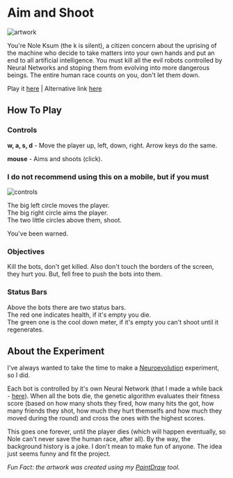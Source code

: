 # Aim and Shoot

![artwork](artwork.png)

You're Nole Ksum (the k is silent), a citizen concern about the uprising of the machine who decide to take matters into your own hands and put an end to all artificial intelligence. You must kill all the evil robots controlled by Neural Networks and stoping them from evolving into more dangerous beings. The entire human race counts on you, don't let them down.

Play it [here](https://victorribeiro.com/aimAndShoot) | Alternative link [here](https://victorqribeiro.github.io/aimAndShoot/)

## How To Play

### Controls

**w, a, s, d** - Move the player up, left, down, right. Arrow keys do the same.

**mouse** - Aims and shoots (click).

### I do not recommend using this on a mobile, but if you must

![controls](controls.png)

The big left circle moves the player.  
The big right circle aims the player.  
The two little circles above them, shoot.

You've been warned.

### Objectives

Kill the bots, don't get killed. Also don't touch the borders of the screen, they hurt you. But, fell free to push the bots into them.

### Status Bars

Above the bots there are two status bars.  
The red one indicates health, if it's empty you die.  
The green one is the cool down meter, if it's empty you can't shoot until it regenerates.

## About the Experiment

I've always wanted to take the time to make a [Neuroevolution](https://en.wikipedia.org/wiki/Neuroevolution) experiment, so I did.

Each bot is controlled by it's own Neural Network (that I made a while back - [here](https://github.com/victorqribeiro/digitRecognition)). When all the bots die, the genetic algorithm evaluates their fitness score (based on how many shots they fired, how many hits the got, how many friends they shot, how much they hurt themselfs and how much they moved during the round) and cross the ones with the highest scores.

This goes one forever, until the player dies (which will happen eventually, so Nole can't never save the human race, after all). By the way, the background history is a joke. I don't mean to make fun of anyone. The idea just seems funny and fit the project.

*Fun Fact: the artwork was created using my [PaintDraw](https://github.com/victorqribeiro/paintDraw) tool.*
